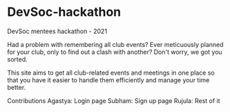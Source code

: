 # DevSoc-hackathon
DevSoc mentees hackathon - 2021

Had a problem with remembering all club events? Ever meticuously planned for your club, only to find out a clash with another? Don't worry, we got you sorted.

This site aims to get all club-related events and meetings in one place so that you have it easier to handle them efficiently and manage your time better.

Contributions
Agastya: Login page 
Subham: Sign up page
Rujula: Rest of it

